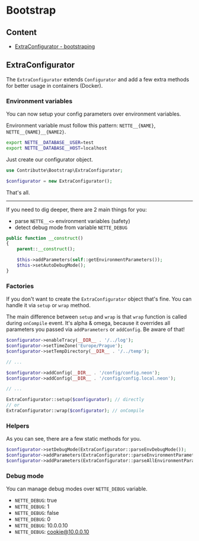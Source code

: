 # Bootstrap

## Content

- [ExtraConfigurator - bootstraping](#extraconfigurator)

## ExtraConfigurator

The `ExtraConfigurator` extends `Configurator` and add a few extra methods for better usage in containers (Docker).

### Environment variables

You can now setup your config parameters over environment variables.

Environment variable must follow this pattern: `NETTE__{NAME}`, `NETTE__{NAME}__{NAME2}`.

```bash
export NETTE__DATABASE__USER=test
export NETTE__DATABASE__HOST=localhost
```

Just create our configurator object.

```php
use Contributte\Bootstrap\ExtraConfigurator;

$configurator = new ExtraConfigurator();
```

That's all.

-----

If you need to dig deeper, there are 2 main things for you:

- parse `NETTE__<>` environment variables (safety)
- detect debug mode from variable `NETTE_DEBUG`

```php
public function __construct()
{
    parent::__construct();

    $this->addParameters(self::getEnvironmentParameters());
    $this->setAutoDebugMode();
}
```

### Factories

If you don't want to create the `ExtraConfigurator` object that's fine. You can handle it via `setup` or `wrap` method.

The main difference between `setup` and `wrap` is that `wrap` function is called during `onCompile` event. It's alpha & omega, 
because it overrides all parameters you passed via `addParameters` or `addConfig`. Be aware of that!

```php
$configurator->enableTracy(__DIR__ . '/../log');
$configurator->setTimeZone('Europe/Prague');
$configurator->setTempDirectory(__DIR__ . '/../temp');

// ...

$configurator->addConfig(__DIR__ . '/config/config.neon');
$configurator->addConfig(__DIR__ . '/config/config.local.neon');

// ...

ExtraConfigurator::setup($configurator); // directly
// or
ExtraConfigurator::wrap($configurator); // onCompile
```

### Helpers

As you can see, there are a few static methods for you.

```php
$configurator->setDebugMode(ExtraConfigurator::parseEnvDebugMode());
$configurator->addParameters(ExtraConfigurator::parseEnvironmentParameters());
$configurator->addParameters(ExtraConfigurator::parseAllEnvironmentParameters());
```

### Debug mode

You can manage debug modes over `NETTE_DEBUG` variable.

- `NETTE_DEBUG`: true
- `NETTE_DEBUG`: 1
- `NETTE_DEBUG`: false
- `NETTE_DEBUG`: 0
- `NETTE_DEBUG`: 10.0.0.10
- `NETTE_DEBUG`: cookie@10.0.0.10
